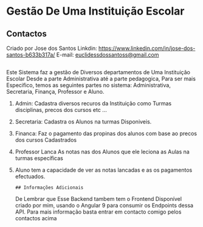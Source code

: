 

# Gestão De Uma Instituição Escolar

## Contactos
Criado por Jose dos Santos
Linkdin: https://www.linkedin.com/in/jose-dos-santos-b633b317a/
E-mail: euclidessdossantoss@gmail.com
##

Este Sistema faz a gestão de Diversos departamentos de Uma Instituição Escolar 
Desde a parte Administrativa até a parte pedagogica, Para ser mais Especifico, temos as
seguintes partes no sistema: Administrativa, Secretaria, Finança, Professor e Aluno.

1. Admin: Cadastra diversos recuros da Instituição como Turmas disciplinas, precos dos cursos etc ...
2. Secretaria: Cadastra os Alunos na turmas Disponiveis.
3. Financa: Faz o pagamento das propinas dos alunos com base ao precos dos cursos Cadastrados
4. Professor Lanca As notas nas dos Alunos que ele leciona as Aulas na turmas específicas
5. Aluno tem a capacidade de ver as notas lancadas e as os pagamentos efectuados.

       ## Informações Adicionais
   De Lembrar que Esse Backend tambem tem o Frontend Disponível criado por mim, usando o
   Angular 9 para consumir os Endpoints dessa API. Para mais informação basta entrar em
   contacto comigo pelos contactos acima



   

